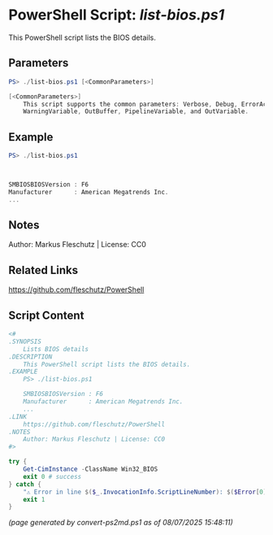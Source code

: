 PowerShell Script: *list-bios.ps1*
===================================

This PowerShell script lists the BIOS details.

Parameters
----------
```powershell
PS> ./list-bios.ps1 [<CommonParameters>]

[<CommonParameters>]
    This script supports the common parameters: Verbose, Debug, ErrorAction, ErrorVariable, WarningAction, 
    WarningVariable, OutBuffer, PipelineVariable, and OutVariable.
```

Example
-------
```powershell
PS> ./list-bios.ps1



SMBIOSBIOSVersion : F6
Manufacturer      : American Megatrends Inc.
...

```

Notes
-----
Author: Markus Fleschutz | License: CC0

Related Links
-------------
https://github.com/fleschutz/PowerShell

Script Content
--------------
```powershell
<#
.SYNOPSIS
	Lists BIOS details
.DESCRIPTION
	This PowerShell script lists the BIOS details.
.EXAMPLE
	PS> ./list-bios.ps1

	SMBIOSBIOSVersion : F6
	Manufacturer      : American Megatrends Inc.
	...
.LINK
	https://github.com/fleschutz/PowerShell
.NOTES
	Author: Markus Fleschutz | License: CC0
#>

try {
	Get-CimInstance -ClassName Win32_BIOS
	exit 0 # success
} catch {
	"⚠️ Error in line $($_.InvocationInfo.ScriptLineNumber): $($Error[0])"
	exit 1
}
```

*(page generated by convert-ps2md.ps1 as of 08/07/2025 15:48:11)*
